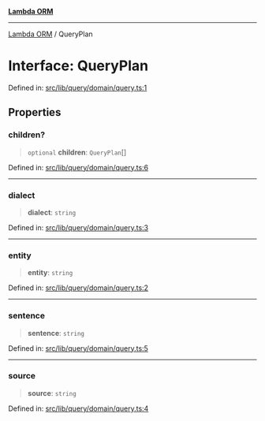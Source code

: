 [**Lambda ORM**](../README.md)

***

[Lambda ORM](../README.md) / QueryPlan

# Interface: QueryPlan

Defined in: [src/lib/query/domain/query.ts:1](https://github.com/lambda-orm/lambdaorm-base/blob/5f10bdc7d0f008296efbcbe89bc2bf1ed03aaaef/src/lib/query/domain/query.ts#L1)

## Properties

### children?

> `optional` **children**: `QueryPlan`[]

Defined in: [src/lib/query/domain/query.ts:6](https://github.com/lambda-orm/lambdaorm-base/blob/5f10bdc7d0f008296efbcbe89bc2bf1ed03aaaef/src/lib/query/domain/query.ts#L6)

***

### dialect

> **dialect**: `string`

Defined in: [src/lib/query/domain/query.ts:3](https://github.com/lambda-orm/lambdaorm-base/blob/5f10bdc7d0f008296efbcbe89bc2bf1ed03aaaef/src/lib/query/domain/query.ts#L3)

***

### entity

> **entity**: `string`

Defined in: [src/lib/query/domain/query.ts:2](https://github.com/lambda-orm/lambdaorm-base/blob/5f10bdc7d0f008296efbcbe89bc2bf1ed03aaaef/src/lib/query/domain/query.ts#L2)

***

### sentence

> **sentence**: `string`

Defined in: [src/lib/query/domain/query.ts:5](https://github.com/lambda-orm/lambdaorm-base/blob/5f10bdc7d0f008296efbcbe89bc2bf1ed03aaaef/src/lib/query/domain/query.ts#L5)

***

### source

> **source**: `string`

Defined in: [src/lib/query/domain/query.ts:4](https://github.com/lambda-orm/lambdaorm-base/blob/5f10bdc7d0f008296efbcbe89bc2bf1ed03aaaef/src/lib/query/domain/query.ts#L4)
